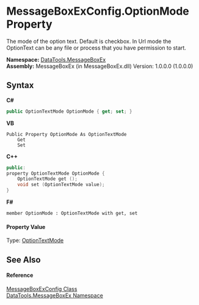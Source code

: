 # MessageBoxExConfig.OptionMode Property 
 

The mode of the option text. Default is checkbox. In Url mode the OptionText can be any file or process that you have permission to start.

**Namespace:**&nbsp;<a href="2e83881a-7861-f510-1d85-b20875f0dcb4">DataTools.MessageBoxEx</a><br />**Assembly:**&nbsp;MessageBoxEx (in MessageBoxEx.dll) Version: 1.0.0.0 (1.0.0.0)

## Syntax

**C#**<br />
``` C#
public OptionTextMode OptionMode { get; set; }
```

**VB**<br />
``` VB
Public Property OptionMode As OptionTextMode
	Get
	Set
```

**C++**<br />
``` C++
public:
property OptionTextMode OptionMode {
	OptionTextMode get ();
	void set (OptionTextMode value);
}
```

**F#**<br />
``` F#
member OptionMode : OptionTextMode with get, set

```


#### Property Value
Type: <a href="2a69740d-94ac-e849-6119-72f25e1932aa">OptionTextMode</a>

## See Also


#### Reference
<a href="2f56be27-1561-f717-5087-e77eacd7a3d1">MessageBoxExConfig Class</a><br /><a href="2e83881a-7861-f510-1d85-b20875f0dcb4">DataTools.MessageBoxEx Namespace</a><br />